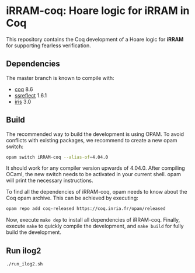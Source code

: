 # iRRAM-coq: Hoare logic for iRRAM in Coq

This repository contains the Coq development of a Hoare logic for **iRRAM** for
supporting fearless verification.

## Dependencies

The master branch is known to compile with:
* [coq] 8.6
* [ssreflect] 1.6.1
* [iris] 3.0

## Build

The recommended way to build the development is using OPAM. To avoid conflicts
with existing packages, we recommend to create a new opam switch:

```sh
opam switch iRRAM-coq --alias-of=4.04.0
```

It should work for any compiler version upwards of 4.04.0. After compiling
OCaml, the new switch needs to be activated in your current shell. opam will
print the necessary instructions.

To find all the dependencies of iRRAM-coq, opam needs to know about the Coq opam
archive. This can be achieved by executing:

```sh
opam repo add coq-released https://coq.inria.fr/opam/released
```

Now, execute `make dep` to install all dependencies of iRRAM-coq. Finally,
execute `make` to quickly compile the development, and `make build` for fully
build the development.

## Run ilog2

```sh
./run_ilog2.sh
```


[coq]: https://coq.inria.fr/
[ssreflect]: https://math-comp.github.io/math-comp/
[iris]: https://gitlab.mpi-sws.org/FP/iris-coq
